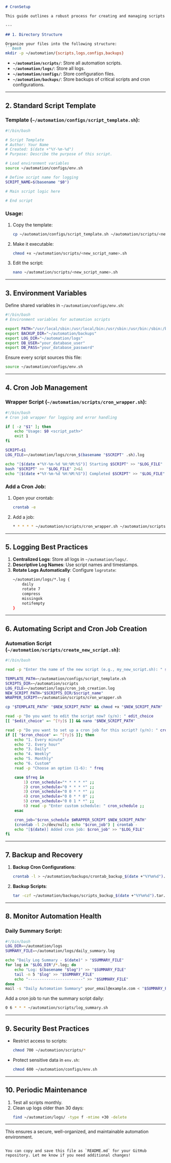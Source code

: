 

```markdown
# CronSetup

This guide outlines a robust process for creating and managing scripts and cron jobs for an Ubuntu 24 desktop machine functioning as an automation screen. The process integrates best practices for **script management**, **cron job creation**, **logging**, and **maintenance**.

---

## 1. Directory Structure

Organize your files into the following structure:
```bash
mkdir -p ~/automation/{scripts,logs,configs,backups}
```

- **`~/automation/scripts/`**: Store all automation scripts.
- **`~/automation/logs/`**: Store all logs.
- **`~/automation/configs/`**: Store configuration files.
- **`~/automation/backups/`**: Store backups of critical scripts and cron configurations.

---

## 2. Standard Script Template

### Template (`~/automation/configs/script_template.sh`):
```bash
#!/bin/bash

# Script Template
# Author: Your Name
# Created: $(date +"%Y-%m-%d")
# Purpose: Describe the purpose of this script.

# Load environment variables
source ~/automation/configs/env.sh

# Define script name for logging
SCRIPT_NAME=$(basename "$0")

# Main script logic here

# End script
```

### Usage:
1. Copy the template:
   ```bash
   cp ~/automation/configs/script_template.sh ~/automation/scripts/<new_script_name>.sh
   ```
2. Make it executable:
   ```bash
   chmod +x ~/automation/scripts/<new_script_name>.sh
   ```
3. Edit the script:
   ```bash
   nano ~/automation/scripts/<new_script_name>.sh
   ```

---

## 3. Environment Variables

Define shared variables in `~/automation/configs/env.sh`:
```bash
#!/bin/bash
# Environment variables for automation scripts

export PATH="/usr/local/sbin:/usr/local/bin:/usr/sbin:/usr/bin:/sbin:/bin"
export BACKUP_DIR="~/automation/backups"
export LOG_DIR="~/automation/logs"
export DB_USER="your_database_user"
export DB_PASS="your_database_password"
```

Ensure every script sources this file:
```bash
source ~/automation/configs/env.sh
```

---

## 4. Cron Job Management

### Wrapper Script (`~/automation/scripts/cron_wrapper.sh`):
```bash
#!/bin/bash
# Cron job wrapper for logging and error handling

if [ -z "$1" ]; then
    echo "Usage: $0 <script_path>"
    exit 1
fi

SCRIPT=$1
LOG_FILE=~/automation/logs/cron_$(basename "$SCRIPT" .sh).log

echo "[$(date +"%Y-%m-%d %H:%M:%S")] Starting $SCRIPT" >> "$LOG_FILE"
bash "$SCRIPT" >> "$LOG_FILE" 2>&1
echo "[$(date +"%Y-%m-%d %H:%M:%S")] Completed $SCRIPT" >> "$LOG_FILE"
```

### Add a Cron Job:
1. Open your crontab:
   ```bash
   crontab -e
   ```
2. Add a job:
   ```bash
   * * * * * ~/automation/scripts/cron_wrapper.sh ~/automation/scripts/<script_name>.sh
   ```

---

## 5. Logging Best Practices

1. **Centralized Logs**: Store all logs in `~/automation/logs/`.
2. **Descriptive Log Names**: Use script names and timestamps.
3. **Rotate Logs Automatically**: Configure `logrotate`:
   ```bash
   ~/automation/logs/*.log {
       daily
       rotate 7
       compress
       missingok
       notifempty
   }
   ```

---

## 6. Automating Script and Cron Job Creation

### Automation Script (`~/automation/scripts/create_new_script.sh`):
```bash
#!/bin/bash

read -p "Enter the name of the new script (e.g., my_new_script.sh): " script_name

TEMPLATE_PATH=~/automation/configs/script_template.sh
SCRIPTS_DIR=~/automation/scripts
LOG_FILE=~/automation/logs/cron_job_creation.log
NEW_SCRIPT_PATH="$SCRIPTS_DIR/$script_name"
WRAPPER_SCRIPT=~/automation/scripts/cron_wrapper.sh

cp "$TEMPLATE_PATH" "$NEW_SCRIPT_PATH" && chmod +x "$NEW_SCRIPT_PATH"

read -p "Do you want to edit the script now? (y/n): " edit_choice
[[ "$edit_choice" =~ ^[Yy]$ ]] && nano "$NEW_SCRIPT_PATH"

read -p "Do you want to set up a cron job for this script? (y/n): " cron_choice
if [[ "$cron_choice" =~ ^[Yy]$ ]]; then
    echo "1. Every minute"
    echo "2. Every hour"
    echo "3. Daily"
    echo "4. Weekly"
    echo "5. Monthly"
    echo "6. Custom"
    read -p "Choose an option (1-6): " freq

    case $freq in
        1) cron_schedule="* * * * *" ;;
        2) cron_schedule="0 * * * *" ;;
        3) cron_schedule="0 0 * * *" ;;
        4) cron_schedule="0 0 * * 0" ;;
        5) cron_schedule="0 0 1 * *" ;;
        6) read -p "Enter custom schedule: " cron_schedule ;;
    esac

    cron_job="$cron_schedule $WRAPPER_SCRIPT $NEW_SCRIPT_PATH"
    (crontab -l 2>/dev/null; echo "$cron_job") | crontab -
    echo "[$(date)] Added cron job: $cron_job" >> "$LOG_FILE"
fi
```

---

## 7. Backup and Recovery

1. **Backup Cron Configurations**:
   ```bash
   crontab -l > ~/automation/backups/crontab_backup_$(date +"%Y%m%d").txt
   ```
2. **Backup Scripts**:
   ```bash
   tar -czf ~/automation/backups/scripts_backup_$(date +"%Y%m%d").tar.gz ~/automation/scripts/
   ```

---

## 8. Monitor Automation Health

### Daily Summary Script:
```bash
#!/bin/bash
LOG_DIR=~/automation/logs
SUMMARY_FILE=~/automation/logs/daily_summary.log

echo "Daily Log Summary - $(date)" > "$SUMMARY_FILE"
for log in "$LOG_DIR"/*.log; do
    echo "Log: $(basename "$log")" >> "$SUMMARY_FILE"
    tail -n 5 "$log" >> "$SUMMARY_FILE"
    echo "------------------------" >> "$SUMMARY_FILE"
done
mail -s "Daily Automation Summary" your_email@example.com < "$SUMMARY_FILE"
```

Add a cron job to run the summary script daily:
```bash
0 6 * * * ~/automation/scripts/log_summary.sh
```

---

## 9. Security Best Practices

- Restrict access to scripts:
  ```bash
  chmod 700 ~/automation/scripts/*
  ```
- Protect sensitive data in `env.sh`:
  ```bash
  chmod 600 ~/automation/configs/env.sh
  ```

---

## 10. Periodic Maintenance

1. Test all scripts monthly.
2. Clean up logs older than 30 days:
   ```bash
   find ~/automation/logs/ -type f -mtime +30 -delete
   ```

---

This ensures a secure, well-organized, and maintainable automation environment.
```

You can copy and save this file as `README.md` for your GitHub repository. Let me know if you need additional changes!
